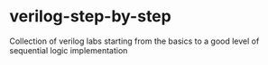 # verilog-step-by-step
Collection of verilog labs starting from the basics to a good level of sequential logic implementation
